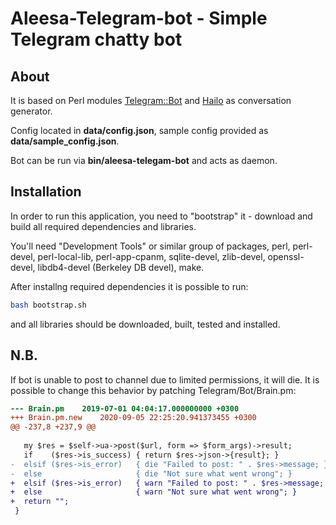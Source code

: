 # Aleesa-Telegram-bot - Simple Telegram chatty bot

## About

It is based on Perl modules [Telegram::Bot][1] and [Hailo][2] as conversation
generator.

Config located in **data/config.json**, sample config provided as
**data/sample_config.json**.

Bot can be run via **bin/aleesa-telegam-bot** and acts as daemon.

## Installation

In order to run this application, you need to "bootstrap" it - download and build
all required dependencies and libraries.

You'll need "Development Tools" or similar group of packages, perl, perl-devel,
perl-local-lib, perl-app-cpanm, sqlite-devel, zlib-devel, openssl-devel,
libdb4-devel (Berkeley DB devel), make.

After installng required dependencies it is possible to run:

```bash
bash bootstrap.sh
```

and all libraries should be downloaded, built, tested and installed.

## N.B.

If bot is unable to post to channel due to limited permissions, it will die.
It is possible to change this behavior by patching Telegram/Bot/Brain.pm:

```diff
--- Brain.pm	2019-07-01 04:04:17.000000000 +0300
+++ Brain.pm.new	2020-09-05 22:25:20.941373455 +0300
@@ -237,8 +237,9 @@
 
   my $res = $self->ua->post($url, form => $form_args)->result;
   if    ($res->is_success) { return $res->json->{result}; }
-  elsif ($res->is_error)   { die "Failed to post: " . $res->message; }
-  else                     { die "Not sure what went wrong"; }
+  elsif ($res->is_error)   { warn "Failed to post: " . $res->message; }
+  else                     { warn "Not sure what went wrong"; }
+  return "";
 }
```

[1]: https://metacpan.org/pod/Telegram::Bot
[2]: https://metacpan.org/pod/Hailo
